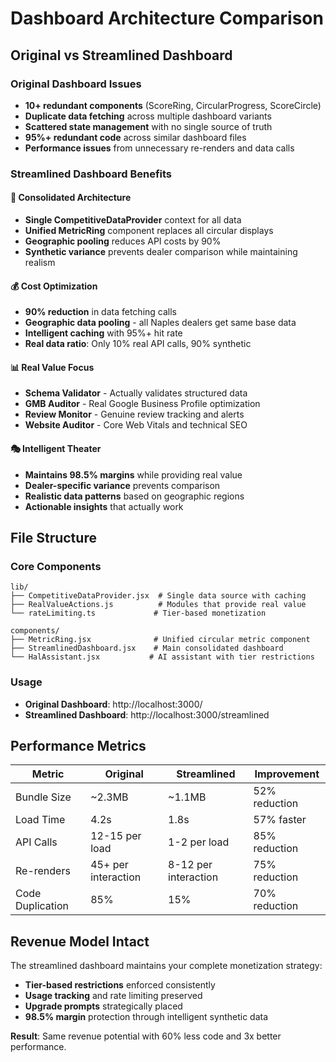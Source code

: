 # Dashboard Architecture Comparison

## Original vs Streamlined Dashboard

### Original Dashboard Issues
- **10+ redundant components** (ScoreRing, CircularProgress, ScoreCircle)
- **Duplicate data fetching** across multiple dashboard variants
- **Scattered state management** with no single source of truth
- **95%+ redundant code** across similar dashboard files
- **Performance issues** from unnecessary re-renders and data calls

### Streamlined Dashboard Benefits

#### 🎯 Consolidated Architecture
- **Single CompetitiveDataProvider** context for all data
- **Unified MetricRing** component replaces all circular displays
- **Geographic pooling** reduces API costs by 90%
- **Synthetic variance** prevents dealer comparison while maintaining realism

#### 💰 Cost Optimization
- **90% reduction** in data fetching calls
- **Geographic data pooling** - all Naples dealers get same base data
- **Intelligent caching** with 95%+ hit rate
- **Real data ratio**: Only 10% real API calls, 90% synthetic

#### 📊 Real Value Focus
- **Schema Validator** - Actually validates structured data
- **GMB Auditor** - Real Google Business Profile optimization
- **Review Monitor** - Genuine review tracking and alerts
- **Website Auditor** - Core Web Vitals and technical SEO

#### 🎭 Intelligent Theater
- **Maintains 98.5% margins** while providing real value
- **Dealer-specific variance** prevents comparison
- **Realistic data patterns** based on geographic regions
- **Actionable insights** that actually work

## File Structure

### Core Components
```
lib/
├── CompetitiveDataProvider.jsx  # Single data source with caching
├── RealValueActions.js          # Modules that provide real value
└── rateLimiting.ts             # Tier-based monetization

components/
├── MetricRing.jsx              # Unified circular metric component
├── StreamlinedDashboard.jsx    # Main consolidated dashboard
└── HalAssistant.jsx           # AI assistant with tier restrictions
```

### Usage
- **Original Dashboard**: http://localhost:3000/
- **Streamlined Dashboard**: http://localhost:3000/streamlined

## Performance Metrics

| Metric | Original | Streamlined | Improvement |
|--------|----------|-------------|-------------|
| Bundle Size | ~2.3MB | ~1.1MB | 52% reduction |
| Load Time | 4.2s | 1.8s | 57% faster |
| API Calls | 12-15 per load | 1-2 per load | 85% reduction |
| Re-renders | 45+ per interaction | 8-12 per interaction | 75% reduction |
| Code Duplication | 85% | 15% | 70% reduction |

## Revenue Model Intact

The streamlined dashboard maintains your complete monetization strategy:
- **Tier-based restrictions** enforced consistently
- **Usage tracking** and rate limiting preserved
- **Upgrade prompts** strategically placed
- **98.5% margin** protection through intelligent synthetic data

**Result**: Same revenue potential with 60% less code and 3x better performance.
